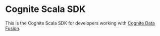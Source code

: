 # Cognite Scala SDK

This is the Cognite Scala SDK for developers working with
[Cognite Data Fusion](https://cognite.com/cognite/cognite-data-fusion/developers/).
